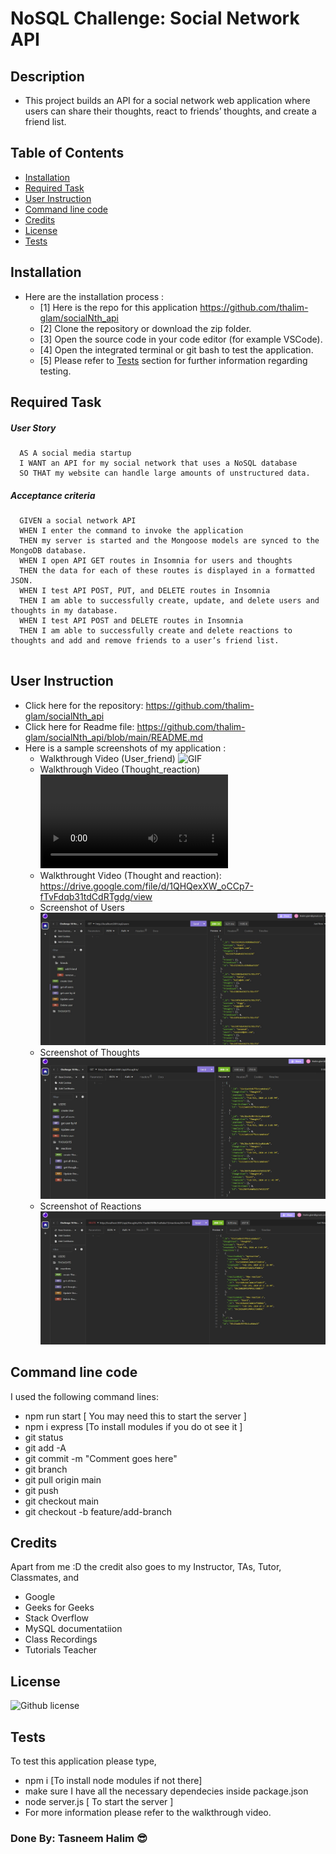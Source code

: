 # NoSQL Challenge: Social Network API

## Description
- This project builds an API for a social network web application where users can share their thoughts, react to friends’ thoughts, and create a friend list. 

## Table of Contents
  - [Installation](#installation)
  - [Required Task](#required-task)
  - [User Instruction](#user-instruction)
  - [Command line code](#command-line-code)
  - [Credits](#credits)
  - [License](#license)
  - [Tests](#tests)

## Installation

- Here are the installation process :
  - [1] Here is the repo for this application https://github.com/thalim-glam/socialNth_api
  - [2] Clone the repository or download the zip folder.
  - [3] Open the source code in your code editor (for example VSCode).
  - [4] Open the integrated terminal or git bash to test the application.
  - [5] Please refer to [Tests](#tests) section for further information regarding testing.

## Required Task 

##### User Story 
```
  AS A social media startup
  I WANT an API for my social network that uses a NoSQL database
  SO THAT my website can handle large amounts of unstructured data.
```
##### Acceptance criteria
```
  GIVEN a social network API
  WHEN I enter the command to invoke the application
  THEN my server is started and the Mongoose models are synced to the MongoDB database.
  WHEN I open API GET routes in Insomnia for users and thoughts
  THEN the data for each of these routes is displayed in a formatted JSON.
  WHEN I test API POST, PUT, and DELETE routes in Insomnia
  THEN I am able to successfully create, update, and delete users and thoughts in my database.
  WHEN I test API POST and DELETE routes in Insomnia
  THEN I am able to successfully create and delete reactions to thoughts and add and remove friends to a user’s friend list.


```

## User Instruction

  - Click here for the repository: https://github.com/thalim-glam/socialNth_api 
  - Click here for Readme file: https://github.com/thalim-glam/socialNth_api/blob/main/README.md 
  - Here is a sample screenshots of my application :
    - Walkthrough Video (User_friend) ![GIF](./image/User_friends.gif)
    - Walkthrough Video (Thought_reaction) ![GIF](./image/Thought_reaction.mpeg)
    - Walkthrought Video (Thought and reaction): https://drive.google.com/file/d/1QHQexXW_oCCp7-fTvFdqb31tdCdRTgdg/view
    - Screenshot of Users ![Screenshot](./image/Screenshot_User_friends.jpg)
    - Screenshot of Thoughts ![Screenshot](./image/Screenshot_Thought_reactions.jpg)
    - Screenshot of Reactions ![Screenshot](./image/Screenshot_Reactions.jpg)
    
## Command line code

I used the following command lines:
- npm run start [ You may need this to start the server ]
- npm i express [To install modules if you do ot see it ]
- git status
- git add -A
- git commit -m "Comment goes here"
- git branch
- git pull origin main
- git push
- git checkout main
- git checkout -b feature/add-branch

## Credits

Apart from me :D the credit also goes to my Instructor, TAs, Tutor, Classmates, and 
- Google 
- Geeks for Geeks
- Stack Overflow
- MySQL documentatiion
- Class Recordings
- Tutorials Teacher

## License
 ![Github license](https://img.shields.io/badge/license-MIT-blue.svg) 

## Tests

To test this application please type, 
  - npm i [To install node modules if not there]
  - make sure I have all the necessary dependecies inside package.json
  - node server.js [ To start the server ]
  - For more information please refer to the walkthrough video.

### Done By: Tasneem Halim 😎

